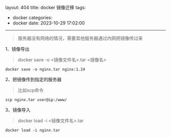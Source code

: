 layout: 404
title: docker 镜像迁移
tags:
  - docker
categories:
  - docker
date: 2023-10-29 17:02:00
---
> 服务器没有网络的情况，需要其他服务器通过内网把镜像传过来

1、镜像导出

> docker save -o <镜像文件名>.tar <镜像名>

```
docker save -o nginx.tar nginx:1.24
```

2、把镜像传到指定的服务器

> 比如scp命令

```
scp nginx.tar user@ip:/www/
```

3、镜像导入

> docker load -i <镜像文件名>.tar

```
docker load -i nginx.tar
```